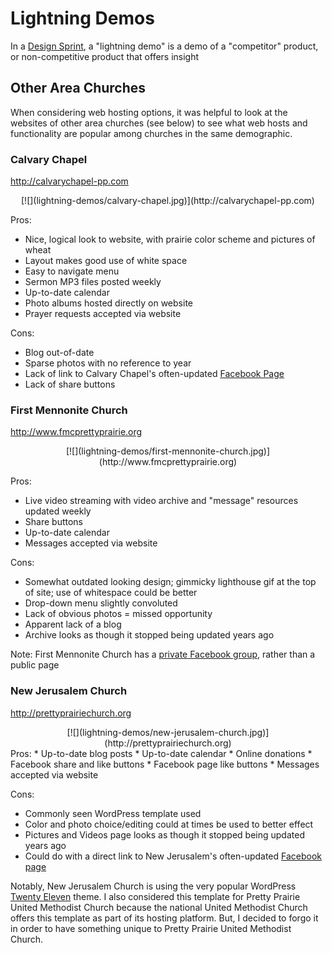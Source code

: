 # Lightning Demos

In a [Design Sprint](design_sprint.md), a "lightning demo" is a demo of a "competitor" product, or non-competitive product that offers insight

## Other Area Churches

When considering web hosting options, it was helpful to look at the websites of other area churches (see below) to see what web hosts and functionality are popular among churches in the same demographic. 

### Calvary Chapel

http://calvarychapel-pp.com
<center>
[![](lightning-demos/calvary-chapel.jpg)](http://calvarychapel-pp.com)
</center>

Pros:
* Nice, logical look to website, with prairie color scheme and pictures of wheat
* Layout makes good use of white space
* Easy to navigate menu
* Sermon MP3 files posted weekly
* Up-to-date calendar
* Photo albums hosted directly on website
* Prayer requests accepted via website

Cons: 
* Blog out-of-date
* Sparse photos with no reference to year
* Lack of link to Calvary Chapel's often-updated [Facebook Page](https://www.facebook.com/CalvaryChapelOfPrettyPrairie)
* Lack of share buttons
 
### First Mennonite Church

http://www.fmcprettyprairie.org
<center>
[![](lightning-demos/first-mennonite-church.jpg)](http://www.fmcprettyprairie.org)
</center>

Pros:
* Live video streaming with video archive and "message" resources updated weekly
* Share buttons
* Up-to-date calendar
* Messages accepted via website

Cons: 
* Somewhat outdated looking design; gimmicky lighthouse gif at the top of site; use of whitespace could be better
* Drop-down menu slightly convoluted 
* Lack of obvious photos = missed opportunity 
* Apparent lack of a blog
* Archive looks as though it stopped being updated years ago

Note: First Mennonite Church has a [private Facebook group](https://www.facebook.com/groups/227093304023264/?fref=ts), rather than a public page

### New Jerusalem Church

http://prettyprairiechurch.org
<center>
[![](lightning-demos/new-jerusalem-church.jpg)](http://prettyprairiechurch.org)
</center>
Pros:
* Up-to-date blog posts
* Up-to-date calendar
* Online donations
* Facebook share and like buttons
* Facebook page like buttons
* Messages accepted via website

Cons: 
* Commonly seen WordPress template used
* Color and photo choice/editing could at times be used to better effect
* Pictures and Videos page looks as though it stopped being updated years ago
* Could do with a direct link to New Jerusalem's often-updated [Facebook page](https://www.facebook.com/newjerusalemchurchprettyprairieks)

Notably, New Jerusalem Church is using the very popular WordPress [Twenty Eleven](https://wordpress.org/themes/twentyeleven) theme. I also considered this template for Pretty Prairie United Methodist Church because the national United Methodist Church offers this template as part of its hosting platform. But, I decided to forgo it in order to have something unique to Pretty Prairie United Methodist Church. 
